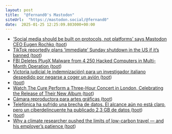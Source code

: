 ```yaml
---
layout: post
title:  "@fernand0's Mastodon"
siteUrl:  "https://mastodon.social/@fernand0"
date:  2025-01-25 12:25:09.803000+00:00
---
```

*  [‘Social media should be built on protocols, not platforms’ says Mastodon CEO Eugen Rochko ](https://techcrunch.com/podcast/social-media-should-be-built-on-protocols-not-platforms-says-mastodon-ceo-eugen-rochko) ([toot](https://mastodon.social/@fernand0/113888979176752951))
*  [TikTok reportedly plans ‘immediate’ Sunday shutdown in the US if it’s banned ](https://www.theverge.com/2025/1/15/24344299/tiktok-shutdown-us-ban-supreme-cour) ([toot](https://mastodon.social/@fernand0/113888784267886255))
*  [FBI Deletes PlugX Malware from 4,250 Hacked Computers in Multi-Month Operation ](https://thehackernews.com/2025/01/fbi-deletes-plugx-malware-from-4250.htm) ([toot](https://mastodon.social/@fernand0/113888501495839118))
*  [Victoria judicial (e indemnización) para un investigador italiano despedido por negarse a coger un avión ](https://www.eldiario.es/sociedad/victoria-judicial-e-indemnizacion-investigador-italiano-despedido-negarse-coger-avion_1_11966238.htm) ([toot](https://mastodon.social/@fernand0/113888279418765189))
*  [ ](https://qoto.org/@jgg) ([toot](https://mastodon.social/@fernand0/113887692599754213))
*  [Watch The Cure Perform a Three-Hour Concert in London, Celebrating the Release of Their New Album ](https://www.openculture.com/2024/11/watch-the-cure-perform-a-three-hour-concert-in-london-celebrating-the-release-of-their-new-album.htm) ([toot](https://mastodon.social/@fernand0/113887400452348271))
*  [Cámara reproductora para artes gráficas ](https://www.flickr.com/photos/fernand0/54269892681) ([toot](https://mastodon.social/@fernand0/113887366959933601))
*  [Telefónica ha sufrido una brecha de datos. El alcance aún no está claro, pero un ciberdelincuente ha publicado 2,3 GB de datos ](https://www.xataka.com/seguridad/telefonica-ha-sufrido-brecha-datos-alcance-no-esta-claro-ciberdelincuente-ha-publicado-2-3-gb-dato) ([toot](https://mastodon.social/@fernand0/113886535282397795))
*  [ ](https://social.politicaconciencia.org/@Argos_DeCore) ([toot](https://mastodon.social/@fernand0/113884907115056318))
*  [Why a climate researcher pushed the limits of low-carbon travel — and his employer’s patience ](https://www.nature.com/articles/d41586-023-03496-) ([toot](https://mastodon.social/@fernand0/113884834291355635))
